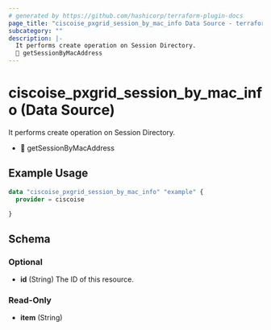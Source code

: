```yaml
---
# generated by https://github.com/hashicorp/terraform-plugin-docs
page_title: "ciscoise_pxgrid_session_by_mac_info Data Source - terraform-provider-ciscoise"
subcategory: ""
description: |-
  It performs create operation on Session Directory.
  🚧 getSessionByMacAddress
---
```


# ciscoise_pxgrid_session_by_mac_info (Data Source)

It performs create operation on Session Directory.

- 🚧 getSessionByMacAddress

## Example Usage

```terraform
data "ciscoise_pxgrid_session_by_mac_info" "example" {
  provider = ciscoise

}
```

<!-- schema generated by tfplugindocs -->
## Schema

### Optional

- **id** (String) The ID of this resource.

### Read-Only

- **item** (String)


